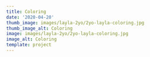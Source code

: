 ```yaml
---
title: Coloring
date: '2020-04-20'
thumb_image: images/layla-2yo/2yo-layla-coloring.jpg
thumb_image_alt: Coloring
image: images/layla-2yo/2yo-layla-coloring.jpg
image_alt: Coloring
template: project
---
```

